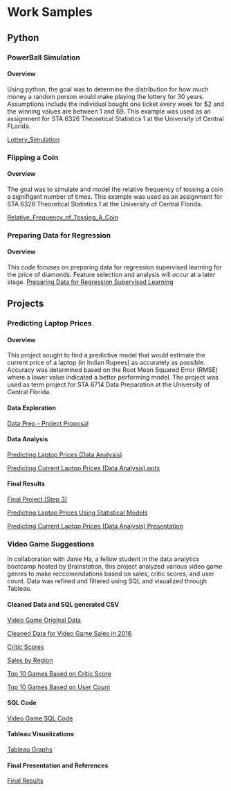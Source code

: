 # Work Samples

## Python
### PowerBall Simulation
#### Overview
Using python, the goal was to determine the distribution for how much money a random person would make playing the lottery for 30 years. Assumptions include the individual bought one ticket every week for $2 and the winning values are between 1 and 69. This example was used as an assignment for STA 6326 Theoretical Statistics 1 at the University of Central FLorida.

[Lottery_Simulation](https://github.com/user-attachments/files/16009181/Lottery_Simulation.pdf)
### Flipping a Coin
#### Overview
The goal was to simulate and model the relative frequency of tossing a coin a signifigant number of times. This example was used as an assignment for STA 6326 Theoretical Statistics 1 at the University of Central Florida.

[Relative_Frequency_of_Tossing_A_Coin](https://github.com/user-attachments/files/16009173/Relative_Frequency_of_Tossing_A_Coin.pdf)

### Preparing Data for Regression
#### Overview
This code focuses on preparing data for regression supervised learning for the price of diamonds. Feature selection and analysis will occur at a later stage.
[Preparing Data for Regression Supervised Learning]([url](https://github.com/kybrinker/Portfolio/blob/main/Preparing%20Data%20for%20Regression.pdf))

## Projects
### Predicting Laptop Prices
#### Overview
This project sought to find a predictive model that would estimate the current price of a laptop (in Indian Rupees) as accurately as possible. Accuracy was determined based on the Root Mean Squared Error (RMSE) where a lower value indicated a better performing model. The project was used as term project for STA 6714 Data Preparation at the University of Central Florida.

#### Data Exploration
[Data Prep - Project Proposal](https://github.com/user-attachments/files/16009343/Data.Prep.-.Project.Proposal.pdf)

#### Data Analysis

[Predicting Laptop Prices (Data Analysis)](https://github.com/user-attachments/files/16023917/Predicting.Laptop.Prices.Data.Analysis.pdf)


[Predicting Current Laptop Prices (Data Analysis).pptx](https://github.com/user-attachments/files/16009350/Predicting.Current.Laptop.Prices.Data.Analysis.pptx)
#### Final Results
[Final Project (Step 3)](https://github.com/user-attachments/files/16023937/Final.Project.Step.3.pdf)

[Predicting Laptop Prices Using Statistical Models](https://github.com/user-attachments/files/16023940/Predicting.Laptop.Prices.Using.Statistical.Models.docx)

[Predicting Current Laptop Prices (Data Analysis) Presentation](https://github.com/user-attachments/files/16023939/Predicting.Current.Laptop.Prices.Data.Analysis.pptx)

### Video Game Suggestions
In collaboration with Janie Ha, a fellow student in the data analytics bootcamp hosted by Brainstation, this project analyzed various video game genres to make reccomendations based on sales, critic scores, and user count. Data was refined and filtered using SQL and visualized through Tableau. 

#### Cleaned Data and SQL generated CSV
[Video Game Original Data](https://github.com/kybrinker/Portfolio/blob/main/BrainStation%20Final%20Project/games.csv)

[Cleaned Data for Video Game Sales in 2016](https://github.com/kybrinker/Portfolio/blob/main/BrainStation%20Final%20Project/Video_Games_Sales_as_at_22_Dec_2016%20(Cleaned).csv)

[Critic Scores](https://github.com/kybrinker/Portfolio/blob/main/BrainStation%20Final%20Project/Critic%20Score%20by%20Genre.csv)

[Sales by Region](https://github.com/kybrinker/Portfolio/blob/main/BrainStation%20Final%20Project/Sales%20By%20Region.csv)

[Top 10 Games Based on Critic Score](https://github.com/kybrinker/Portfolio/blob/main/BrainStation%20Final%20Project/Top%2010%20Games%20by%20Critic%20Score.csv)

[Top 10 Games Based on User Count](https://github.com/kybrinker/Portfolio/blob/main/BrainStation%20Final%20Project/Top%2010%20Games%20by%20Users.csv)

#### SQL Code
[Video Game SQL Code](https://github.com/kybrinker/Portfolio/blob/main/BrainStation%20Final%20Project/Brainstation%20Final%20Project(SQL).sql)

#### Tableau Visualizations
[Tableau Graphs](https://github.com/kybrinker/Portfolio/blob/main/BrainStation%20Final%20Project/Graphs.twbx)

#### Final Presentation and References
[Final Results](https://github.com/kybrinker/Portfolio/blob/main/BrainStation%20Final%20Project/Final%20Project.pdf) 
